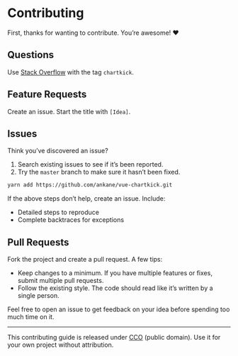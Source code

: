 # Contributing

First, thanks for wanting to contribute. You’re awesome! :heart:

## Questions

Use [Stack Overflow](https://stackoverflow.com/) with the tag `chartkick`.

## Feature Requests

Create an issue. Start the title with `[Idea]`.

## Issues

Think you’ve discovered an issue?

1. Search existing issues to see if it’s been reported.
2. Try the `master` branch to make sure it hasn’t been fixed.

```sh
yarn add https://github.com/ankane/vue-chartkick.git
```

If the above steps don’t help, create an issue. Include:

- Detailed steps to reproduce
- Complete backtraces for exceptions

## Pull Requests

Fork the project and create a pull request. A few tips:

- Keep changes to a minimum. If you have multiple features or fixes, submit multiple pull requests.
- Follow the existing style. The code should read like it’s written by a single person.

Feel free to open an issue to get feedback on your idea before spending too much time on it.

---

This contributing guide is released under [CCO](https://creativecommons.org/publicdomain/zero/1.0/) (public domain). Use it for your own project without attribution.
